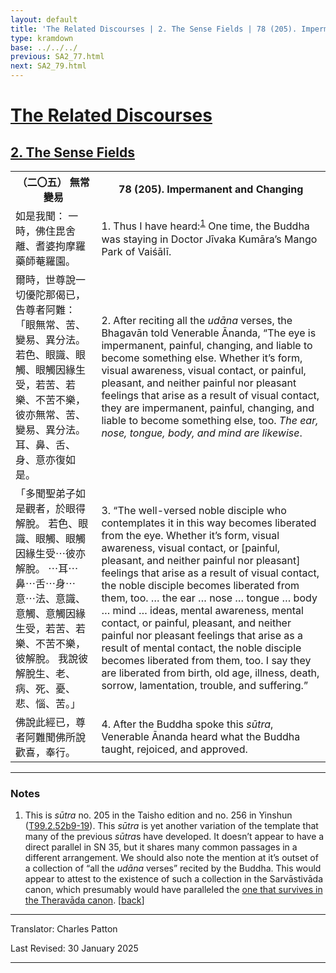 ```yaml
---
layout: default
title: 'The Related Discourses | 2. The Sense Fields | 78 (205). Impermanent and Changing'
type: kramdown
base: ../../../
previous: SA2_77.html
next: SA2_79.html
---
```


<h1><a href='../index.html'>The Related Discourses</a></h1>
<h2><a href='index.html'>2. The Sense Fields</a></h2>

<table class="trans">
  <th class='ch'>（二〇五） 無常變易</th>
  <th class='en'>78 (205). Impermanent and Changing</th>
  <tr>
    <td class='ch' title='t99.2.52b9'>如是我聞： 一時，佛住毘舍離、耆婆拘摩羅藥師菴羅園。</td>
    <td id='p1'>1. Thus I have heard:<sup id="ref1"><a href="#n1">1</a></sup> One time, the Buddha was staying in Doctor Jīvaka Kumāra’s Mango Park of Vaiśālī.</td>
  </tr>
  <tr>
    <td class='ch' title='t99.2.52b10'>爾時，世尊說一切優陀那偈已，告尊者阿難： 「眼無常、苦、變易、異分法。 若色、眼識、眼觸、眼觸因緣生受，若苦、若樂、不苦不樂，彼亦無常、苦、變易、異分法。 耳、鼻、舌、身、意亦復如是。</td>
    <td id='p2'>2. After reciting all the <em>udāna</em> verses, the Bhagavān told Venerable Ānanda, “The eye is impermanent, painful, changing, and liable to become something else. Whether it’s form, visual awareness, visual contact, or painful, pleasant, and neither painful nor pleasant feelings that arise as a result of visual contact, they are impermanent, painful, changing, and liable to become something else, too. <em>The ear, nose, tongue, body, and mind are likewise</em>. </td>
  </tr>
  <tr>
    <td class='ch' title='t99.2.52b14'>「多聞聖弟子如是觀者，於眼得解脫。 若色、眼識、眼觸、眼觸因緣生受⋯彼亦解脫。 ⋯耳⋯鼻⋯舌⋯身⋯意⋯法、意識、意觸、意觸因緣生受，若苦、若樂、不苦不樂，彼解脫。 我說彼解脫生、老、病、死、憂、悲、惱、苦。」</td>
    <td id='p3'>3. “The well-versed noble disciple who contemplates it in this way becomes liberated from the eye. Whether it’s form, visual awareness, visual contact, or [painful, pleasant, and neither painful nor pleasant] feelings that arise as a result of visual contact, the noble disciple becomes liberated from them, too. … the ear … nose … tongue … body … mind … ideas, mental awareness, mental contact, or painful, pleasant, and neither painful nor pleasant feelings that arise as a result of mental contact, the noble disciple becomes liberated from them, too. I say they are liberated from birth, old age, illness, death, sorrow, lamentation, trouble, and suffering.”</td>
  </tr>
  <tr>
    <td class='ch' title='t99.2.52b18'>佛說此經已，尊者阿難聞佛所說歡喜，奉行。</td>
    <td id='p4'>4. After the Buddha spoke this <em>sūtra</em>, Venerable Ānanda heard what the Buddha taught, rejoiced, and approved.</td>
  </tr>
</table>

<hr/>

<h3 id="notes">Notes</h3>

<ol class="notes-list">
<li id="n1"><p>This is <em>sūtra</em> no. 205 in the Taisho edition and no. 256 in Yinshun (<a href="https://cbetaonline.dila.edu.tw/zh/T02n0099_p0052b09" target="_blank">T99.2.52b9-19</a>). This <em>sūtra</em> is yet another variation of the template that many of the previous <em>sūtra</em>s have developed. It doesn’t appear to have a direct parallel in SN 35, but it shares many common passages in a different arrangement. We should also note the mention at it’s outset of a collection of “all the <em>udāna</em> verses” recited by the Buddha. This would appear to attest to the existence of such a collection in the Sarvāstivāda canon, which presumably would have paralleled the <a href="https://suttacentral.net/pitaka/sutta/minor/kn/ud" target="_blank">one that survives in the Theravāda canon</a>. [<a href="#ref1">back</a>]</p></li>
</ol>
<hr/>

<p class="translator">Translator: Charles Patton</p>
<p class='revised'>Last Revised: 30 January 2025</p>

<hr/>
